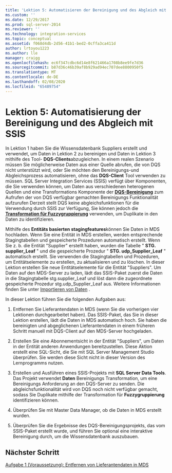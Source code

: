 ```yaml
---
title: 'Lektion 5: Automatisieren der Bereinigung und des Abgleich mit SSIS | Microsoft-Dokumentation'
ms.custom: ''
ms.date: 12/29/2017
ms.prod: sql-server-2014
ms.reviewer: ''
ms.technology: integration-services
ms.topic: conceptual
ms.assetid: f068d4db-2d56-41b1-bed2-0cffa3ca411d
author: lrtoyou1223
ms.author: lle
manager: craigg
ms.openlocfilehash: ec6f347cdbc6d14e8f621466a1708b8ee9fe7d36
ms.sourcegitcommit: b87d36c46b39af8b929ad94ec707dee8800950f5
ms.translationtype: MT
ms.contentlocale: de-DE
ms.lasthandoff: 02/08/2020
ms.locfileid: "65489754"
---
```

# <a name="lesson-5-automating-the-cleansing-and-matching-using-ssis"></a>Lektion 5: Automatisierung der Bereinigung und des Abgleich mit SSIS
  In Lektion 1 haben Sie die Wissensdatenbank Suppliers erstellt und verwendet, um Daten in Lektion 2 zu bereinigen und Daten in Lektion 3 mithilfe des Tool- **DQS-Clients**abzugleichen. In einem realen Szenario müssen Sie möglicherweise Daten aus einer Quelle abrufen, die von DQS nicht unterstützt wird, oder Sie möchten den Bereinigungs-und Abgleichsprozess automatisieren, ohne das **DQS-Client** Tool verwenden zu müssen. SQL Server Integration Services (SSIS) verfügt über Komponenten, die Sie verwenden können, um Daten aus verschiedenen heterogenen Quellen und eine Transformations Komponente der **[DQS-Bereinigung](https://msdn.microsoft.com/library/ee677619.aspx)** zum Aufrufen der von DQS verfügbar gemachten Bereinigungs Funktionalität aufzurufen Derzeit stellt DQS keine abgleichsfunktionen für die Verwendung durch SSIS zur Verfügung, Sie können jedoch die **[Transformation für Fuzzygruppierung](../integration-services/data-flow/transformations/fuzzy-grouping-transformation.md)** verwenden, um Duplikate in den Daten zu identifizieren.  
  
 Mithilfe des **Entitäts basierten stagingfeatures**können Sie Daten in MDS hochladen. Wenn Sie eine Entität in MDS erstellen, werden entsprechende Stagingtabellen und gespeicherte Prozeduren automatisch erstellt. Wenn Sie z. b. die Entität "Supplier" erstellt haben, wurden die Tabelle " **STG. supplier_Leaf** " und die gespeicherte Prozedur " **STG. udp_Supplier_Leaf** " automatisch erstellt. Sie verwenden die Stagingtabellen und Prozeduren, um Entitätselemente zu erstellen, zu aktualisieren und zu löschen. In dieser Lektion erstellen Sie neue Entitätselemente für die Entität "Suppliers". Um Daten auf den MDS-Server zu laden, lädt das SSIS-Paket zuerst die Daten in die Stagingtabelle stg.supplier_Leaf und löst dann die zugeordnete gespeicherte Prozedur stg.udp_Supplier_Leaf aus. Weitere Informationen finden Sie unter [Importieren von Daten](../master-data-services/overview-importing-data-from-tables-master-data-services.md) .  
  
 In dieser Lektion führen Sie die folgenden Aufgaben aus:  
  
1.  Entfernen Sie Lieferantendaten in MDS (wenn Sie die vorherigen vier Lektionen durchgearbeitet haben). Das SSIS-Paket, das Sie in dieser Lektion erstellen, lädt die Daten in MDS automatisch hoch. Sie haben die bereinigten und abgeglichenen Lieferantendaten in einem früheren Schritt manuell mit DQS-Client auf den MDS-Server hochgeladen.  
  
2.  Erstellen Sie eine Abonnementsicht in der Entität "Suppliers", um Daten in der Entität anderen Anwendungen bereitzustellen. Diese Aktion erstellt eine SQL-Sicht, die Sie mit SQL Server Management Studio überprüfen. Sie werden diese Sicht nicht in dieser Version des Lernprogramms nutzen.  
  
3.  Erstellen und Ausführen eines SSIS-Projekts mit **SQL Server Data Tools**. Das Projekt verwendet **Daten** Bereinigungs Transformation, um eine Bereinigungs Anforderung an den DQS-Server zu senden. Die abgleichsfunktionalität wird von DQS noch nicht verfügbar gemacht, sodass Sie Duplikate mithilfe der Transformation für **Fuzzygruppierung** identifizieren können.  
  
4.  Überprüfen Sie mit Master Data Manager, ob die Daten in MDS erstellt wurden.  
  
5.  Überprüfen Sie die Ergebnisse des DQS-Bereinigungsprojekts, das vom SSIS-Paket erstellt wurde, und führen Sie optional eine interaktive Bereinigung durch, um die Wissensdatenbank auszubauen.  
  
## <a name="next-step"></a>Nächster Schritt  
 [Aufgabe 1 &#40;Voraussetzung&#41;: Entfernen von Lieferantendaten in MDS](../../2014/tutorials/task-1-prerequisite-removing-supplier-data-in-mds.md)  
  
  

